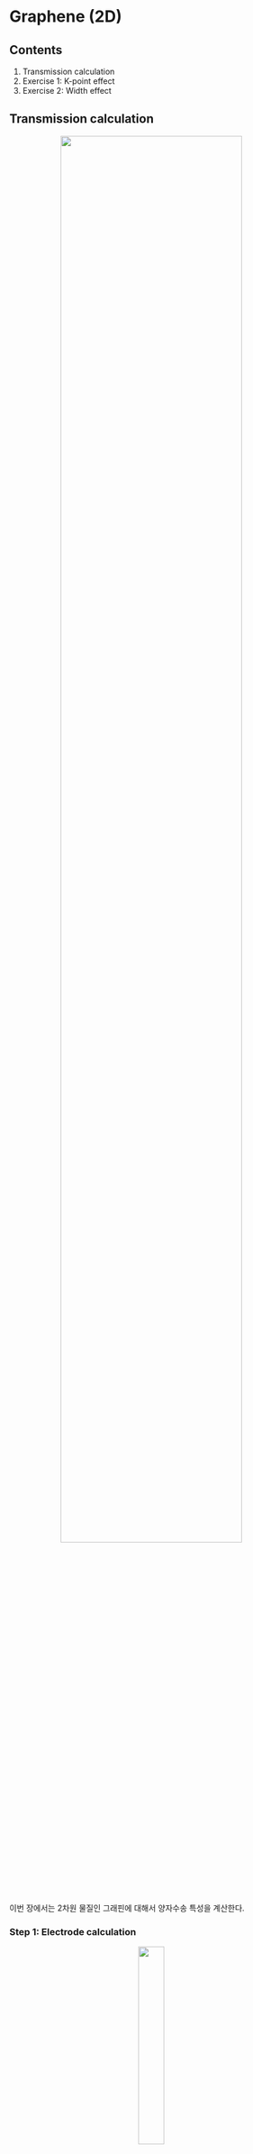 Graphene (2D)
=========================
## Contents
1. Transmission calculation
2. Exercise 1: K-point effect
3. Exercise 2: Width effect

## Transmission calculation

<center><img src="img/Gr.png" width="80%" height="80%"></center>

이번 장에서는 2차원 물질인 그래핀에 대해서 양자수송 특성을 계산한다.

### Step 1: Electrode calculation

<center><img src="img/Gr_electrode.png" width="30%" height="30%"></center>

Electrode의 DFT 계산을 통해 `elec.TSHS` 를 얻는다. 우리의 모델의 경우 x축 방향으로 periodic 구조를 가지지 않는다. 때문에 x방향으로의 k-point를 1로 지정해주었다.
```
$ vi KPT.fdf
%block kgrid_Monkhorst_Pack
 1    0    0    0.0
 0   60    0    0.0
 0    0   35    0.0
%endblock kgrid_Monkhorst_Pack
```
electrode 계산시, `SolutionMethod`는 `diagon`으로 설정되어야 하며, `RUN.fdf`에 `TSHS`파일을 저장하기 위한 옵션을 추가하였다.
```
$ vi RUN.fdf
SolutionMethod      diagon
TS.HS.Save .true.

$ qsub slm_siesta_run
``` 

계산이 완료되면 output 폴더에서 `elec.TSHS` 파일을 확인할 수 있다.

### Step 2: Scattering region calculation
앞서 구한 `elec.TSHS` 파일을 NEGF 계산할 input 폴더로 복사한 후 transiesta를 통해 `.TSHS` 파일을 구한다.
```
$ cp ../1.Electrode_k060/OUT/elec.TSHS input/.
```
Transport 방향인 z축 방향으로의 k-point는 1이어야 한다. 
```
$ vi KPT.fdf
block kgrid_Monkhorst_Pack
 1    0    0    0.0
 0   60    0    0.0
 0    0    1    0.0
%endblock kgrid_Monkhorst_Pack
```
Electrode 계산과 다르게, Scattering 영역 계산 시 NEGF를 이용하기 때문에, SolutionMethod는 diagon이 아닌 transiesta이어야 한다. 계산 과정에서, SIESTA SCF cycle이 먼저 수행되고 난 뒤 TS SCF cycle이 수행되어 SCF DM을 얻을 수 있다.
```
$ vi RUN.fdf
SolutionMethod      transiesta
```
NEGF 계산에서는 electrode 영역과 voltage에 대한 정보를 담고 있는 `TS.fdf`로 옵션을 조절한다.
```
$ vi TS.fdf
TS.Voltage    0.00000 eV
%block TS.Elec.Left
  HS elec.TSHS
  chem-pot Left
  semi-inf-dir -a3
  elec-pos begin 1
  used-atoms 4
%endblock TS.Elec.Left
%block TS.Elec.Right
  HS elec.TSHS
  chem-pot Right
  semi-inf-dir +a3
  elec-pos end -1
  used-atoms 4
%endblock TS.Elec.Right
```
TranSIESTA를 실행하여 scattering 영역에 대한 `.TSHS` 파일을 얻는다. 
```
$ qsub slm_siesta_run
```
### Step 3: Post-processing
TBTrans를 이용하여 transmission function을 구한다.<br/>앞서 구한 `scat.TSHS` 파일이 input으로 필요하며, 그 외 모든 input은 Step 2와 동일하다. 이때 실행 파일은 transiesta가 아닌 tbtrans이다.
```
$ cp ../2.Graphene_k060/OUT/scat.TSHS input/.
```
Tbtrans 계산시, TS.fdf에서 관련 옵션을 조절한다.<br/> DOS과 transmission 분석을 위한 에너지 범위를 지정할 수 있다. 
```
$ vi TS.fdf
%block TBT.Contour.neq
  part line
   from  -5.00000 eV to    5.00000 eV
    points    501
     method mid-rule
%endblock TBT.Contour.neq
```

```
$ qsub slm_siesta_run_tbt
```
파이썬 코드를 이용하여 transmission function을 시각화해본다.
```
$ python show_trans_rev.py scat.TBT.AVTRANS_Left-Right
```

<center><img src="img/Gr_transmission.png" width="60%" height="60%"></center>


## Exercise 1: K-point effect
Transmission 그래프를 "매끄럽게" 하기 위해 **post-processing** 단계에서 tbtrans 계산시 k-point를 바꿔 계산해본다.<br/>
참고로 tbtrans 계산의 input인 `scat.TSHS` 파일은 k-point를 1x60x1일때 얻은 결과값이다.
```
$ vi KPT.fdf
%block kgrid_Monkhorst_Pack
 1    0    0    0.0
 0   240    0    0.0
 0    0    1    0.0
%endblock kgrid_Monkhorst_Pack
```

<center><img src="img/Gr_kpt_Transmission.png" width="60%" height="60%"></center>

k-point를 증가시키자 transmission 그래프가 매끄러워진 것을 확인할 수 있다.

## Exercise 3: Width effect
폭이 2배 넓은 모델의 T(E) 과 원래 T(E) 그래프를 비교해 보자.

<center><img src="img/Gr_wider.png" width="60%" height="60%"></center>

electrode의 구조가 달라졌으므로, electrode calculation부터 진행해야한다.<br/> STRUCT.fdf 파일을 간략하게 보면, atom 개수와 lattice vector의 y축 길이가 늘어난 것을 확인할 수 있다.
```
$ vi 3.Electrode_wider_k30/input/STRUCT.fdf
NumberOfAtoms    8           # Number of atoms
NumberOfSpecies  1           # Number of species
LatticeConstant       1.000000000 Ang
%block LatticeVectors
   20.000000000     0.000000000     0.000000000
    0.000000000     4.901704000     0.000000000
    0.000000000     0.000000000     4.245000000
%endblock LatticeVectors
...

$ vi 4.Graphene_wider_k30/input/STRUCT.fdf
NumberOfAtoms    48           # Number of atoms
NumberOfSpecies  1           # Number of species
LatticeConstant       1.000000000 Ang
%block LatticeVectors
   20.000000000     0.000000000     0.000000000
    0.000000000     4.901704000     0.000000000
    0.000000000     0.000000000    25.470000000
%endblock LatticeVectors
...
```
또한 real space 상에서 unit cell이 y축 방향으로 2배 늘어났으므로, y축의 k-point를 바꿔주었다.
```
$ vi 3.Electrode_wider_k30/input/KPT.fdf
%block kgrid_Monkhorst_Pack
 1    0    0    0.0
 0   30    0    0.0
 0    0   35    0.0
%endblock kgrid_Monkhorst_Pack

$ vi 4.Graphene_wider_k30/input/KPT.fdf
%block kgrid_Monkhorst_Pack
 1    0    0    0.0
 0   30    0    0.0
 0    0    1    0.0
%endblock kgrid_Monkhorst_Pack
```
<center><img src="img/Gr_wider_Transmission.png" width="60%" height="60%"></center>

위와 같이 transmission 값이 두배가 되는 것을 확인할 수 있다.